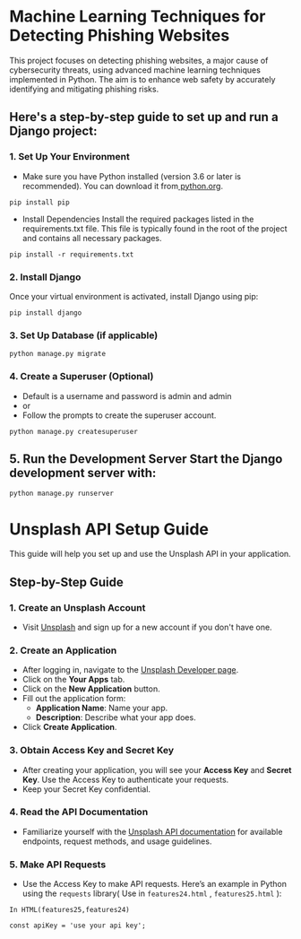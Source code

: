 # Machine Learning Techniques for Detecting Phishing Websites
This project focuses on detecting phishing websites, a major cause of cybersecurity threats, using advanced machine learning techniques implemented in Python. The aim is to enhance web safety by accurately identifying and mitigating phishing risks.

## Here's a step-by-step guide to set up and run a Django project:

### 1. Set Up Your Environment
  
- Make sure you have Python installed (version 3.6 or later is recommended). You can download it from[ python.org](https://www.python.org).
```
pip install pip
```

- Install Dependencies Install the required packages listed in the requirements.txt file. This file is typically found in the root of the project and contains all necessary packages.
  
```
pip install -r requirements.txt
```
### 2. Install Django

Once your virtual environment is activated, install Django using pip:
```
pip install django
```
### 3. Set Up Database (if applicable)
```
python manage.py migrate
```

### 4. Create a Superuser (Optional)

- Default is a username and password is admin and admin
 - or 
- Follow the prompts to create the superuser account.
 ```
python manage.py createsuperuser
```

## 5. Run the Development Server Start the Django development server with:
```
python manage.py runserver
```


# Unsplash API Setup Guide

This guide will help you set up and use the Unsplash API in your application.

## Step-by-Step Guide

### 1. Create an Unsplash Account
- Visit [Unsplash](https://unsplash.com/) and sign up for a new account if you don't have one.

### 2. Create an Application
- After logging in, navigate to the [Unsplash Developer page](https://unsplash.com/developers).
- Click on the **Your Apps** tab.
- Click on the **New Application** button.
- Fill out the application form:
  - **Application Name**: Name your app.
  - **Description**: Describe what your app does.
- Click **Create Application**.

### 3. Obtain Access Key and Secret Key
- After creating your application, you will see your **Access Key** and **Secret Key**. Use the Access Key to authenticate your requests.
- Keep your Secret Key confidential.

### 4. Read the API Documentation
- Familiarize yourself with the [Unsplash API documentation](https://unsplash.com/documentation) for available endpoints, request methods, and usage guidelines.

### 5. Make API Requests
- Use the Access Key to make API requests. Here’s an example in Python using the `requests` library( Use in `features24.html` , `features25.html` ):
```
In HTML(features25,features24)

const apiKey = 'use your api key';

```
  



